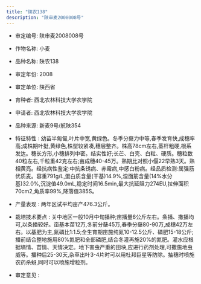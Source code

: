 ```yaml
---
title: "陕农138"
description: "陕审麦2008008号"
---
```

* 审定编号:  陕审麦2008008号

*  作物名称:  小麦

*  品种名称:  陕农138

*  审定年份:  2008

*  审定单位:  陕西省

* 育种者:  西北农林科技大学农学院

*  申请者:  西北农林科技大学农学院

*  品种来源:  新麦9号/航陕354

*  特征特性 : 
幼苗半匍匐,叶片中宽,黄绿色。冬季分蘖力中等,春季发育快,成穗率高;成株期叶挺,黄绿色,株型较紧凑,穗层整齐。株高78cm左右,茎杆粗硬,根系发达。穗长方形,小穗排列中密。结实性好;长芒、白壳、白粒、硬质。穗粒数40粒左右,千粒重42克左右;亩成穗40-45万。熟期比对照小偃22早熟3天。熟相黄亮。经抗病性鉴定:中抗条锈病、赤霉病,中感白粉病。经品质检测:属强筋优质麦。容重791g/L,蛋白质含量(干基)14.9%,湿面筋含量(14%水分基)32.0%,沉淀值49.0mL,稳定时间16.5min,最大抗延阻力274EU,拉伸面积70cm2,角质率99%,降落值385S。
 
*  产量表现 : 
两年区试平均亩产476.3公斤。

*  栽培技术要点 : 
关中地区一般10月中旬播种;亩播量6公斤左右。条播、撒播均可,以条播较好。亩基本苗12万,冬前分蘖45万,春季分蘖80-90万,成穗42万左右。以基肥为主,氮磷比1:1.5;全生育期亩施纯氮10-12.5公斤、磷肥15-18公斤;播前结合整地施用80%氮肥和全部磷肥,结合冬灌再施20%的氮肥。灌水应根据墒情、苗情、天情决定。地下害虫严重的田块,应进行药剂处理,可撒施地虫威等。播种后25-30天,杂草出叶3-4片时可以用杜邦巨星等防除。抽穗时喷施农药杀蚜,同时可以喷施增粒剂。

*  审定意见 : 

